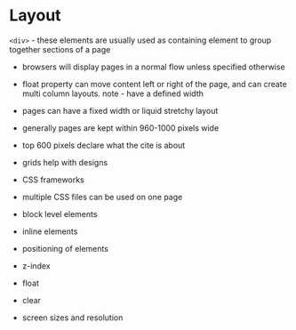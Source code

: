 # Layout
`<div>`  - these elements are usually used as containing element to group together sections of a page

- browsers will display pages in a normal flow unless specified otherwise

- float property can move content left or right of the page, and can create multi column layouts. note - have a defined width

- pages can have a fixed width or liquid stretchy layout

- generally pages are kept within 960-1000 pixels wide

- top 600 pixels declare what the cite is about 

- grids help with designs

- CSS frameworks

- multiple CSS files can be used on one page

- block level elements
- inline elements

- positioning of elements

- z-index
- float
- clear

- screen sizes and resolution

